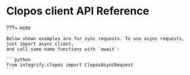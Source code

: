 # Clopos client API Reference

???+ note

    Below shown examples are for sync requests. To use async requests, just import async client,
    and call same-name functions with `await`:

    ```python
    from integrify.clopos import CloposAsyncRequest
    ```
